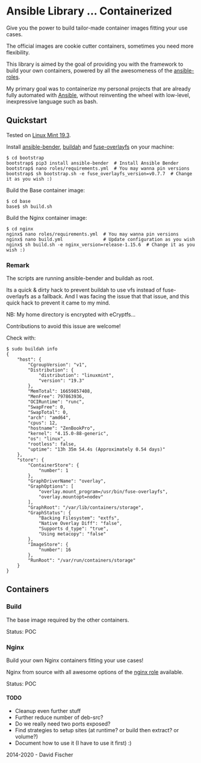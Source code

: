 # Ansible Library ... Containerized

Give you the power to build tailor-made container images fitting your use cases.

The official images are cookie cutter containers, sometimes you need more flexibility.

This library is aimed by the goal of providing you with the framework to build your own containers,
powered by all the awesomeness of the [ansible-roles](https://github.com/davidfischer-ch/ansible-roles).

My primary goal was to containerize my personal projects that are already fully automated with [Ansible](https://github.com/ansible/ansible), without reinventing the wheel with low-level, inexpressive language such as bash.

## Quickstart

Tested on [Linux Mint 19.3](https://linuxmint.com/).

Install [ansible-bender](https://github.com/ansible-community/ansible-bender), [buildah](https://github.com/containers/buildah) and [fuse-overlayfs](https://github.com/containers/fuse-overlayfs) on your machine:

```
$ cd bootstrap
bootstrap$ pip3 install ansible-bender  # Install Ansible Bender
bootstrap$ nano roles/requirements.yml  # You may wanna pin versions
bootstrap$ sh bootstrap.sh -e fuse_overlayfs_version=v0.7.7  # Change it as you wish :)
```

Build the Base container image:
```
$ cd base
base$ sh build.sh
```

Build the Nginx container image:
```
$ cd nginx
nginx$ nano roles/requirements.yml  # You may wanna pin versions
nginx$ nano build.yml               # Update configuration as you wish
nginx$ sh build.sh -e nginx_version=release-1.15.6  # Change it as you wish :)
```

### Remark

The scripts are running ansible-bender and buildah as root.

Its a quick & dirty hack to prevent buildah to use vfs instead of fuse-overlayfs as a fallback.
And I was facing the issue that that issue, and this quick hack to prevent it came to my mind.

NB: My home directory is encrypted with eCryptfs...

Contributions to avoid this issue are welcome!

Check with:

```
$ sudo buildah info
{
    "host": {
        "CgroupVersion": "v1",
        "Distribution": {
            "distribution": "linuxmint",
            "version": "19.3"
        },
        "MemTotal": 16659857408,
        "MenFree": 797863936,
        "OCIRuntime": "runc",
        "SwapFree": 0,
        "SwapTotal": 0,
        "arch": "amd64",
        "cpus": 12,
        "hostname": "ZenBookPro",
        "kernel": "4.15.0-88-generic",
        "os": "linux",
        "rootless": false,
        "uptime": "13h 35m 54.4s (Approximately 0.54 days)"
    },
    "store": {
        "ContainerStore": {
            "number": 1
        },
        "GraphDriverName": "overlay",
        "GraphOptions": [
            "overlay.mount_program=/usr/bin/fuse-overlayfs",
            "overlay.mountopt=nodev"
        ],
        "GraphRoot": "/var/lib/containers/storage",
        "GraphStatus": {
            "Backing Filesystem": "extfs",
            "Native Overlay Diff": "false",
            "Supports d_type": "true",
            "Using metacopy": "false"
        },
        "ImageStore": {
            "number": 16
        },
        "RunRoot": "/var/run/containers/storage"
    }
}
```

## Containers

### Build

The base image required by the other containers.

Status: POC

### Nginx

Build your own Nginx containers fitting your use cases!

Nginx from source with all awesome options of the [nginx role](https://github.com/davidfischer-ch/ansible-role-nginx) available.

Status: POC

#### TODO

- Cleanup even further stuff
- Further reduce number of deb-src?
- Do we really need two ports exposed?
- Find strategies to setup sites (at runtime? or build then extract? or volume?)
- Document how to use it (I have to use it first) :)

2014-2020 - David Fischer

